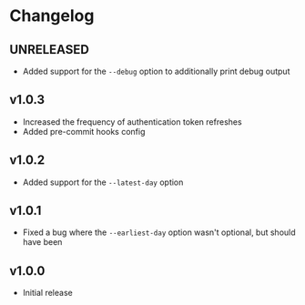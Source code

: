 # Changelog

## UNRELEASED

- Added support for the `--debug` option to additionally print debug output

## v1.0.3

- Increased the frequency of authentication token refreshes
- Added pre-commit hooks config

## v1.0.2

- Added support for the `--latest-day` option

## v1.0.1

- Fixed a bug where the `--earliest-day` option wasn't optional, but should have been

## v1.0.0

- Initial release
